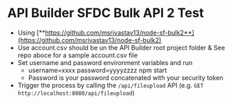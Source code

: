 # API Builder SFDC Bulk API 2 Test

* Using [**https://github.com/msrivastav13/node-sf-bulk2**](https://github.com/msrivastav13/node-sf-bulk2)
* Use account.csv should be un the API Builder root project folder
	& See repo aboce for a sample account.csv file
* Set username and password environment variables and run
	* username=xxxx password=yyyyzzzz npm start
	* Password is your password concatenated with your security token
* Trigger the process by calling the `/api/fileupload` API (e.g. `GET http://localhost:8080/api/fileupload`)
